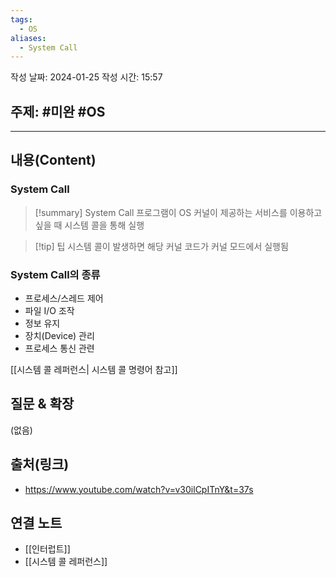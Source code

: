 ```yaml
---
tags:
  - OS
aliases:
  - System Call
---
```

작성 날짜: 2024-01-25
작성 시간: 15:57

## 주제: #미완 #OS 

----
## 내용(Content)
### System Call
>[!summary] System Call
>프로그램이 OS 커널이 제공하는 서비스를 이용하고 싶을 때 시스템 콜을 통해 실행

>[!tip] 팁
>시스템 콜이 발생하면 해당 커널 코드가 커널 모드에서 실행됨
### System Call의 종류
- 프로세스/스레드 제어
- 파일 I/O 조작
- 정보 유지
- 장치(Device) 관리
- 프로세스 통신 관련

[[시스템 콜 레퍼런스| 시스템 콜 명령어 참고]] 
## 질문 & 확장

(없음)

## 출처(링크)
- https://www.youtube.com/watch?v=v30ilCpITnY&t=37s

## 연결 노트
- [[인터럽트]]
- [[시스템 콜 레퍼런스]]








